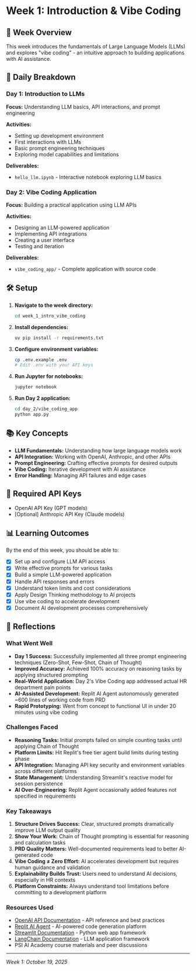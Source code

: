 # Week 1: Introduction & Vibe Coding

## 🎯 Week Overview

This week introduces the fundamentals of Large Language Models (LLMs) and explores "vibe coding" - an intuitive approach to building applications with AI assistance.

## 📅 Daily Breakdown

### Day 1: Introduction to LLMs
**Focus:** Understanding LLM basics, API interactions, and prompt engineering

**Activities:**
- Setting up development environment
- First interactions with LLMs
- Basic prompt engineering techniques
- Exploring model capabilities and limitations

**Deliverables:**
- `hello_llm.ipynb` - Interactive notebook exploring LLM basics

### Day 2: Vibe Coding Application
**Focus:** Building a practical application using LLM APIs

**Activities:**
- Designing an LLM-powered application
- Implementing API integrations
- Creating a user interface
- Testing and iteration

**Deliverables:**
- `vibe_coding_app/` - Complete application with source code

## 🛠️ Setup

1. **Navigate to the week directory:**
   ```bash
   cd week_1_intro_vibe_coding
   ```

2. **Install dependencies:**
   ```bash
   uv pip install -r requirements.txt
   ```

3. **Configure environment variables:**
   ```bash
   cp .env.example .env
   # Edit .env with your API keys
   ```

4. **Run Jupyter for notebooks:**
   ```bash
   jupyter notebook
   ```

5. **Run Day 2 application:**
   ```bash
   cd day_2/vibe_coding_app
   python app.py
   ```

## 📚 Key Concepts

- **LLM Fundamentals:** Understanding how large language models work
- **API Integration:** Working with OpenAI, Anthropic, and other APIs
- **Prompt Engineering:** Crafting effective prompts for desired outputs
- **Vibe Coding:** Iterative development with AI assistance
- **Error Handling:** Managing API failures and edge cases

## 🔑 Required API Keys

- OpenAI API Key (GPT models)
- [Optional] Anthropic API Key (Claude models)

## 📊 Learning Outcomes

By the end of this week, you should be able to:
- [x] Set up and configure LLM API access
- [x] Write effective prompts for various tasks
- [x] Build a simple LLM-powered application
- [x] Handle API responses and errors
- [x] Understand token limits and cost considerations
- [x] Apply Design Thinking methodology to AI projects
- [x] Use vibe coding to accelerate development
- [x] Document AI development processes comprehensively

## 🤔 Reflections

### What Went Well
- **Day 1 Success:** Successfully implemented all three prompt engineering techniques (Zero-Shot, Few-Shot, Chain of Thought)
- **Improved Accuracy:** Achieved 100% accuracy on reasoning tasks by applying structured prompting
- **Real-World Application:** Day 2's Vibe Coding app addressed actual HR department pain points
- **AI-Assisted Development:** Replit AI Agent autonomously generated ~600 lines of working code from PRD
- **Rapid Prototyping:** Went from concept to functional UI in under 20 minutes using vibe coding

### Challenges Faced
- **Reasoning Tasks:** Initial prompts failed on simple counting tasks until applying Chain of Thought
- **Platform Limits:** Hit Replit's free tier agent build limits during testing phase
- **API Integration:** Managing API key security and environment variables across different platforms
- **State Management:** Understanding Streamlit's reactive model for session persistence
- **AI Over-Engineering:** Replit Agent occasionally added features not specified in requirements

### Key Takeaways
1. **Structure Drives Success:** Clear, structured prompts dramatically improve LLM output quality
2. **Show Your Work:** Chain of Thought prompting is essential for reasoning and calculation tasks
3. **PRD Quality Matters:** Well-documented requirements lead to better AI-generated code
4. **Vibe Coding ≠ Zero Effort:** AI accelerates development but requires human guidance and validation
5. **Explainability Builds Trust:** Users need to understand AI decisions, especially in HR contexts
6. **Platform Constraints:** Always understand tool limitations before committing to a development platform

### Resources Used
- [OpenAI API Documentation](https://platform.openai.com/docs) - API reference and best practices
- [Replit AI Agent](https://replit.com) - AI-powered code generation platform
- [Streamlit Documentation](https://docs.streamlit.io/) - Python web app framework
- [LangChain Documentation](https://python.langchain.com/) - LLM application framework
- PSI AI Academy course materials and peer discussions

---

*Week 1: October 19, 2025*
